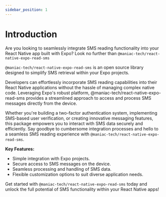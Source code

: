 ```yaml
---
sidebar_position: 1
---
```


# Introduction

Are you looking to seamlessly integrate SMS reading functionality into your React Native app built with Expo? Look no further than `@maniac-tech/react-native-expo-read-sms`

`@maniac-tech/react-native-expo-read-sms` is an open source library designed to simplify SMS retrieval within your Expo projects.

Developers can effortlessly incorporate SMS reading capabilities into their React Native applications without the hassle of managing complex native code. Leveraging Expo's robust platform, @maniac-tech/react-native-expo-read-sms provides a streamlined approach to access and process SMS messages directly from the device.

Whether you're building a two-factor authentication system, implementing SMS-based user verification, or creating innovative messaging features, this package empowers you to interact with SMS data securely and efficiently. Say goodbye to cumbersome integration processes and hello to a seamless SMS reading experience with `@maniac-tech/react-native-expo-read-sms`.

**Key Features:**

- Simple integration with Expo projects.
- Secure access to SMS messages on the device.
- Seamless processing and handling of SMS data.
- Flexible customization options to suit diverse application needs.

Get started with `@maniac-tech/react-native-expo-read-sms` today and unlock the full potential of SMS functionality within your React Native apps!
